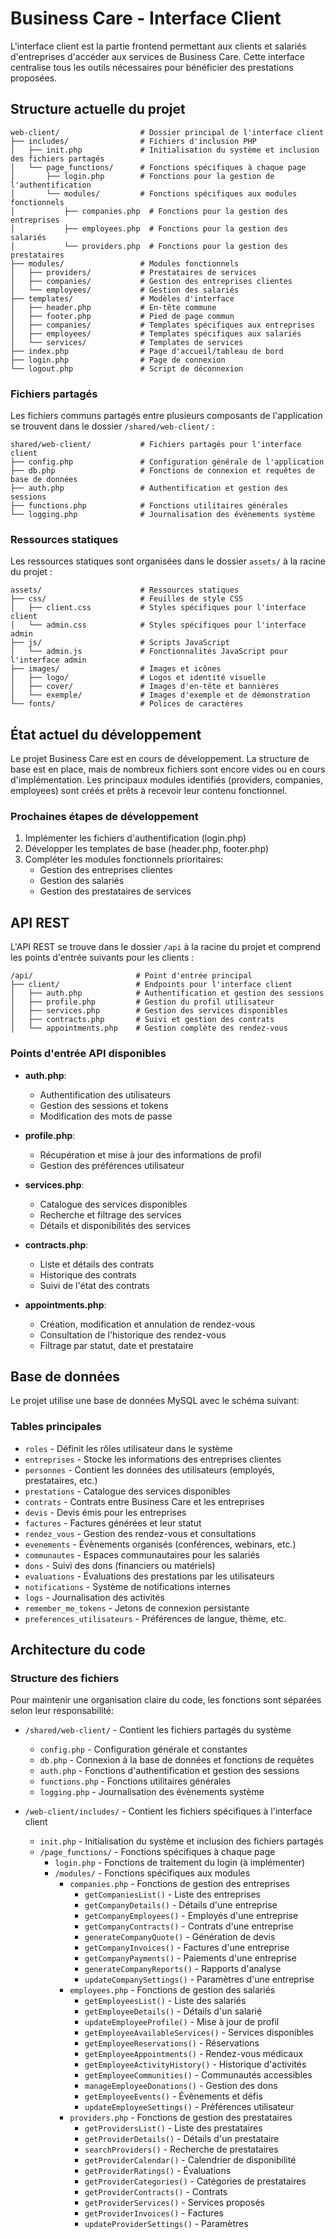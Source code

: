 # Business Care - Interface Client

L'interface client est la partie frontend permettant aux clients et salariés d'entreprises d'accéder aux services de Business Care. Cette interface centralise tous les outils nécessaires pour bénéficier des prestations proposées.

## Structure actuelle du projet

```
web-client/                  # Dossier principal de l'interface client
├── includes/                # Fichiers d'inclusion PHP
│   ├── init.php             # Initialisation du système et inclusion des fichiers partagés
│   └── page_functions/      # Fonctions spécifiques à chaque page
│       ├── login.php        # Fonctions pour la gestion de l'authentification
│       └── modules/         # Fonctions spécifiques aux modules fonctionnels
│           ├── companies.php  # Fonctions pour la gestion des entreprises
│           ├── employees.php  # Fonctions pour la gestion des salariés
│           └── providers.php  # Fonctions pour la gestion des prestataires
├── modules/                 # Modules fonctionnels
│   ├── providers/           # Prestataires de services
│   ├── companies/           # Gestion des entreprises clientes
│   └── employees/           # Gestion des salariés
├── templates/               # Modèles d'interface
│   ├── header.php           # En-tête commune
│   ├── footer.php           # Pied de page commun
│   ├── companies/           # Templates spécifiques aux entreprises
│   ├── employees/           # Templates spécifiques aux salariés 
│   └── services/            # Templates de services
├── index.php                # Page d'accueil/tableau de bord
├── login.php                # Page de connexion
└── logout.php               # Script de déconnexion
```

### Fichiers partagés

Les fichiers communs partagés entre plusieurs composants de l'application se trouvent dans le dossier `/shared/web-client/` :

```
shared/web-client/           # Fichiers partagés pour l'interface client
├── config.php               # Configuration générale de l'application
├── db.php                   # Fonctions de connexion et requêtes de base de données
├── auth.php                 # Authentification et gestion des sessions
├── functions.php            # Fonctions utilitaires générales
└── logging.php              # Journalisation des évènements système
```

### Ressources statiques

Les ressources statiques sont organisées dans le dossier `assets/` à la racine du projet :

```
assets/                      # Ressources statiques
├── css/                     # Feuilles de style CSS
│   ├── client.css           # Styles spécifiques pour l'interface client
│   └── admin.css            # Styles spécifiques pour l'interface admin
├── js/                      # Scripts JavaScript
│   └── admin.js             # Fonctionnalités JavaScript pour l'interface admin
├── images/                  # Images et icônes
│   ├── logo/                # Logos et identité visuelle
│   ├── cover/               # Images d'en-tête et bannières 
│   └── exemple/             # Images d'exemple et de démonstration
└── fonts/                   # Polices de caractères
```

## État actuel du développement

Le projet Business Care est en cours de développement. La structure de base est en place, mais de nombreux fichiers sont encore vides ou en cours d'implémentation. Les principaux modules identifiés (providers, companies, employees) sont créés et prêts à recevoir leur contenu fonctionnel.

### Prochaines étapes de développement

1. Implémenter les fichiers d'authentification (login.php)
2. Développer les templates de base (header.php, footer.php)
3. Compléter les modules fonctionnels prioritaires:
   - Gestion des entreprises clientes
   - Gestion des salariés
   - Gestion des prestataires de services

## API REST

L'API REST se trouve dans le dossier `/api` à la racine du projet et comprend les points d'entrée suivants pour les clients :

```
/api/                       # Point d'entrée principal
├── client/                 # Endpoints pour l'interface client
│   ├── auth.php            # Authentification et gestion des sessions
│   ├── profile.php         # Gestion du profil utilisateur
│   ├── services.php        # Gestion des services disponibles
│   ├── contracts.php       # Suivi et gestion des contrats
│   └── appointments.php    # Gestion complète des rendez-vous
```

### Points d'entrée API disponibles

- **auth.php**: 
  - Authentification des utilisateurs
  - Gestion des sessions et tokens
  - Modification des mots de passe

- **profile.php**: 
  - Récupération et mise à jour des informations de profil
  - Gestion des préférences utilisateur

- **services.php**: 
  - Catalogue des services disponibles
  - Recherche et filtrage des services
  - Détails et disponibilités des services

- **contracts.php**: 
  - Liste et détails des contrats
  - Historique des contrats
  - Suivi de l'état des contrats

- **appointments.php**: 
  - Création, modification et annulation de rendez-vous
  - Consultation de l'historique des rendez-vous
  - Filtrage par statut, date et prestataire

## Base de données

Le projet utilise une base de données MySQL avec le schéma suivant:

### Tables principales
- `roles` - Définit les rôles utilisateur dans le système
- `entreprises` - Stocke les informations des entreprises clientes
- `personnes` - Contient les données des utilisateurs (employés, prestataires, etc.)
- `prestations` - Catalogue des services disponibles
- `contrats` - Contrats entre Business Care et les entreprises
- `devis` - Devis émis pour les entreprises
- `factures` - Factures générées et leur statut
- `rendez_vous` - Gestion des rendez-vous et consultations
- `evenements` - Évènements organisés (conférences, webinars, etc.)
- `communautes` - Espaces communautaires pour les salariés
- `dons` - Suivi des dons (financiers ou matériels)
- `evaluations` - Évaluations des prestations par les utilisateurs
- `notifications` - Système de notifications internes
- `logs` - Journalisation des activités
- `remember_me_tokens` - Jetons de connexion persistante
- `preferences_utilisateurs` - Préférences de langue, thème, etc.

## Architecture du code

### Structure des fichiers

Pour maintenir une organisation claire du code, les fonctions sont séparées selon leur responsabilité:

- `/shared/web-client/` - Contient les fichiers partagés du système
  - `config.php` - Configuration générale et constantes
  - `db.php` - Connexion à la base de données et fonctions de requêtes
  - `auth.php` - Fonctions d'authentification et gestion des sessions
  - `functions.php` - Fonctions utilitaires générales
  - `logging.php` - Journalisation des évènements système

- `/web-client/includes/` - Contient les fichiers spécifiques à l'interface client
  - `init.php` - Initialisation du système et inclusion des fichiers partagés
  - `/page_functions/` - Fonctions spécifiques à chaque page
    - `login.php` - Fonctions de traitement du login (à implémenter)
    - `/modules/` - Fonctions spécifiques aux modules
      - `companies.php` - Fonctions de gestion des entreprises
        * `getCompaniesList()` - Liste des entreprises
        * `getCompanyDetails()` - Détails d'une entreprise
        * `getCompanyEmployees()` - Employés d'une entreprise
        * `getCompanyContracts()` - Contrats d'une entreprise
        * `generateCompanyQuote()` - Génération de devis
        * `getCompanyInvoices()` - Factures d'une entreprise
        * `getCompanyPayments()` - Paiements d'une entreprise
        * `generateCompanyReports()` - Rapports d'analyse
        * `updateCompanySettings()` - Paramètres d'une entreprise
      - `employees.php` - Fonctions de gestion des salariés
        * `getEmployeesList()` - Liste des salariés
        * `getEmployeeDetails()` - Détails d'un salarié
        * `updateEmployeeProfile()` - Mise à jour de profil
        * `getEmployeeAvailableServices()` - Services disponibles
        * `getEmployeeReservations()` - Réservations
        * `getEmployeeAppointments()` - Rendez-vous médicaux
        * `getEmployeeActivityHistory()` - Historique d'activités
        * `getEmployeeCommunities()` - Communautés accessibles
        * `manageEmployeeDonations()` - Gestion des dons
        * `getEmployeeEvents()` - Évènements et défis
        * `updateEmployeeSettings()` - Préférences utilisateur
      - `providers.php` - Fonctions de gestion des prestataires
        * `getProvidersList()` - Liste des prestataires
        * `getProviderDetails()` - Détails d'un prestataire
        * `searchProviders()` - Recherche de prestataires
        * `getProviderCalendar()` - Calendrier de disponibilité
        * `getProviderRatings()` - Évaluations
        * `getProviderCategories()` - Catégories de prestataires
        * `getProviderContracts()` - Contrats
        * `getProviderServices()` - Services proposés
        * `getProviderInvoices()` - Factures
        * `updateProviderSettings()` - Paramètres